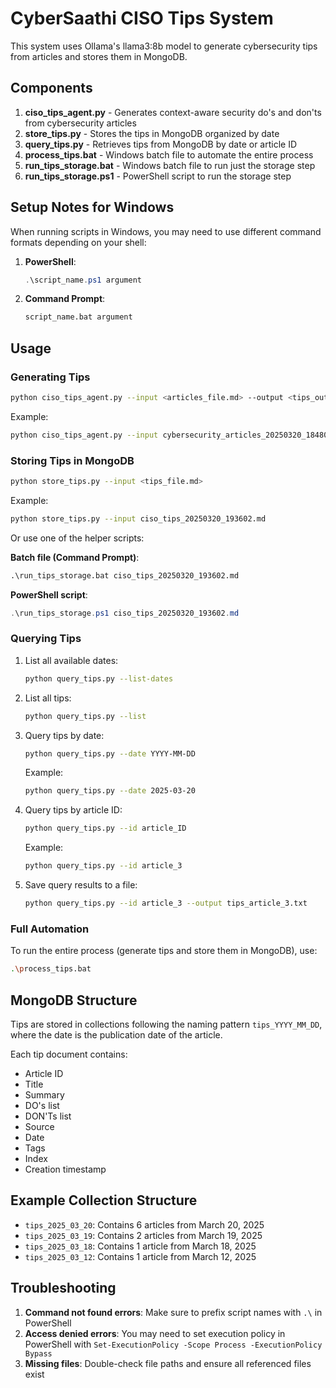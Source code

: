 # CyberSaathi CISO Tips System

This system uses Ollama's llama3:8b model to generate cybersecurity tips from articles and stores them in MongoDB.

## Components

1. **ciso_tips_agent.py** - Generates context-aware security do's and don'ts from cybersecurity articles
2. **store_tips.py** - Stores the tips in MongoDB organized by date
3. **query_tips.py** - Retrieves tips from MongoDB by date or article ID
4. **process_tips.bat** - Windows batch file to automate the entire process
5. **run_tips_storage.bat** - Windows batch file to run just the storage step
6. **run_tips_storage.ps1** - PowerShell script to run the storage step

## Setup Notes for Windows

When running scripts in Windows, you may need to use different command formats depending on your shell:

1. **PowerShell**:
   ```powershell
   .\script_name.ps1 argument
   ```

2. **Command Prompt**:
   ```cmd
   script_name.bat argument
   ```

## Usage

### Generating Tips

```bash
python ciso_tips_agent.py --input <articles_file.md> --output <tips_output.md>
```

Example:
```bash
python ciso_tips_agent.py --input cybersecurity_articles_20250320_184806.md --output ciso_tips_20250320.md
```

### Storing Tips in MongoDB

```bash
python store_tips.py --input <tips_file.md>
```

Example:
```bash
python store_tips.py --input ciso_tips_20250320_193602.md
```

Or use one of the helper scripts:

**Batch file (Command Prompt)**:
```cmd
.\run_tips_storage.bat ciso_tips_20250320_193602.md
```

**PowerShell script**:
```powershell
.\run_tips_storage.ps1 ciso_tips_20250320_193602.md
```

### Querying Tips

1. List all available dates:
   ```bash
   python query_tips.py --list-dates
   ```

2. List all tips:
   ```bash
   python query_tips.py --list
   ```

3. Query tips by date:
   ```bash
   python query_tips.py --date YYYY-MM-DD
   ```
   Example:
   ```bash
   python query_tips.py --date 2025-03-20
   ```

4. Query tips by article ID:
   ```bash
   python query_tips.py --id article_ID
   ```
   Example:
   ```bash
   python query_tips.py --id article_3
   ```

5. Save query results to a file:
   ```bash
   python query_tips.py --id article_3 --output tips_article_3.txt
   ```

### Full Automation

To run the entire process (generate tips and store them in MongoDB), use:
```bash
.\process_tips.bat
```

## MongoDB Structure

Tips are stored in collections following the naming pattern `tips_YYYY_MM_DD`, where the date is the publication date of the article.

Each tip document contains:
- Article ID
- Title
- Summary
- DO's list
- DON'Ts list
- Source
- Date
- Tags
- Index
- Creation timestamp

## Example Collection Structure

- `tips_2025_03_20`: Contains 6 articles from March 20, 2025
- `tips_2025_03_19`: Contains 2 articles from March 19, 2025
- `tips_2025_03_18`: Contains 1 article from March 18, 2025
- `tips_2025_03_12`: Contains 1 article from March 12, 2025

## Troubleshooting

1. **Command not found errors**: Make sure to prefix script names with `.\` in PowerShell
2. **Access denied errors**: You may need to set execution policy in PowerShell with `Set-ExecutionPolicy -Scope Process -ExecutionPolicy Bypass`
3. **Missing files**: Double-check file paths and ensure all referenced files exist 